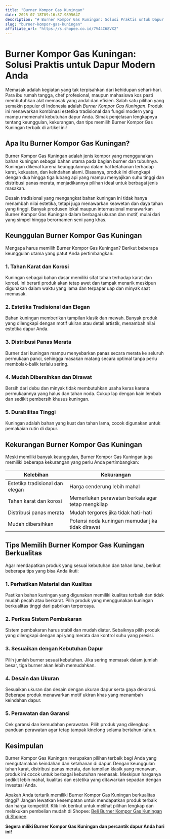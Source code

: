 ```yaml
---
title: "Burner Kompor Gas Kuningan"
date: 2025-07-18T09:16:37.989564Z
description: "# Burner Kompor Gas Kuningan: Solusi Praktis untuk Dapur Modern Anda..."
slug: "burner-kompor-gas-kuningan"
affiliate_url: "https://s.shopee.co.id/7V44C68VX2"
---
```

# Burner Kompor Gas Kuningan: Solusi Praktis untuk Dapur Modern Anda

Memasak adalah kegiatan yang tak terpisahkan dari kehidupan sehari-hari. Para ibu rumah tangga, chef profesional, maupun mahasiswa kos pasti membutuhkan alat memasak yang andal dan efisien. Salah satu pilihan yang semakin populer di Indonesia adalah *Burner Kompor Gas Kuningan*. Produk ini menawarkan kombinasi estetika tradisional dan fungsi modern yang mampu memenuhi kebutuhan dapur Anda. Simak penjelasan lengkapnya tentang keunggulan, kekurangan, dan tips memilih Burner Kompor Gas Kuningan terbaik di artikel ini!

## Apa Itu Burner Kompor Gas Kuningan?

Burner Kompor Gas Kuningan adalah jenis kompor yang menggunakan bahan kuningan sebagai bahan utama pada bagian burner dan tubuhnya. Kuningan dikenal karena keunggulannya dalam hal ketahanan terhadap karat, kekuatan, dan keindahan alami. Biasanya, produk ini dilengkapi dengan dua hingga tiga lubang api yang mampu menyajikan suhu tinggi dan distribusi panas merata, menjadikannya pilihan ideal untuk berbagai jenis masakan.

Desain tradisional yang mengangkat bahan kuningan ini tidak hanya menambah nilai estetika, tetapi juga menawarkan keawetan dan daya tahan yang tinggi. Banyak produsen lokal maupun internasional menawarkan Burner Kompor Gas Kuningan dalam berbagai ukuran dan motif, mulai dari yang simpel hingga berornamen seni yang khas.

## Keunggulan Burner Kompor Gas Kuningan

Mengapa harus memilih Burner Kompor Gas Kuningan? Berikut beberapa keunggulan utama yang patut Anda pertimbangkan:

### 1. Tahan Karat dan Korosi

Kuningan sebagai bahan dasar memiliki sifat tahan terhadap karat dan korosi. Ini berarti produk akan tetap awet dan tampak menarik meskipun digunakan dalam waktu yang lama dan terpapar uap dan minyak saat memasak.

### 2. Estetika Tradisional dan Elegan

Bahan kuningan memberikan tampilan klasik dan mewah. Banyak produk yang dilengkapi dengan motif ukiran atau detail artistik, menambah nilai estetika dapur Anda.

### 3. Distribusi Panas Merata

Burner dari kuningan mampu menyebarkan panas secara merata ke seluruh permukaan panci, sehingga masakan matang secara optimal tanpa perlu membolak-balik terlalu sering.

### 4. Mudah Dibersihkan dan Dirawat

Bersih dari debu dan minyak tidak membutuhkan usaha keras karena permukaannya yang halus dan tahan noda. Cukup lap dengan kain lembab dan sedikit pembersih khusus kuningan.

### 5. Durabilitas Tinggi

Kuningan adalah bahan yang kuat dan tahan lama, cocok digunakan untuk pemakaian rutin di dapur.

## Kekurangan Burner Kompor Gas Kuningan

Meski memiliki banyak keunggulan, Burner Kompor Gas Kuningan juga memiliki beberapa kekurangan yang perlu Anda pertimbangkan:

| Kelebihan                         | Kekurangan                          |
|-----------------------------------|-------------------------------------|
| Estetika tradisional dan elegan | Harga cenderung lebih mahal        |
| Tahan karat dan korosi          | Memerlukan perawatan berkala agar tetap mengkilap |
| Distribusi panas merata          | Mudah tergores jika tidak hati-hati |
| Mudah dibersihkan               | Potensi noda kuningan memudar jika tidak dirawat |

## Tips Memilih Burner Kompor Gas Kuningan Berkualitas

Agar mendapatkan produk yang sesuai kebutuhan dan tahan lama, berikut beberapa tips yang bisa Anda ikuti:

### 1. Perhatikan Material dan Kualitas

Pastikan bahan kuningan yang digunakan memiliki kualitas terbaik dan tidak mudah pecah atau berkarat. Pilih produk yang menggunakan kuningan berkualitas tinggi dari pabrikan terpercaya.

### 2. Periksa Sistem Pembakaran

Sistem pembakaran harus stabil dan mudah diatur. Sebaiknya pilih produk yang dilengkapi dengan api yang merata dan kontrol suhu yang presisi.

### 3. Sesuaikan dengan Kebutuhan Dapur

Pilih jumlah burner sesuai kebutuhan. Jika sering memasak dalam jumlah besar, tiga burner akan lebih memudahkan.

### 4. Desain dan Ukuran

Sesuaikan ukuran dan desain dengan ukuran dapur serta gaya dekorasi. Beberapa produk menawarkan motif ukiran khas yang menambah keindahan dapur.

### 5. Perawatan dan Garansi

Cek garansi dan kemudahan perawatan. Pilih produk yang dilengkapi panduan perawatan agar tetap tampak kinclong selama bertahun-tahun.

## Kesimpulan

Burner Kompor Gas Kuningan merupakan pilihan terbaik bagi Anda yang mengutamakan keindahan dan ketahanan di dapur. Dengan keunggulan tahan karat, distribusi panas merata, dan tampilan klasik yang menawan, produk ini cocok untuk berbagai kebutuhan memasak. Meskipun harganya sedikit lebih mahal, kualitas dan estetika yang ditawarkan sepadan dengan investasi Anda.

Apakah Anda tertarik memiliki Burner Kompor Gas Kuningan berkualitas tinggi? Jangan lewatkan kesempatan untuk mendapatkan produk terbaik dan harga kompetitif. Klik link berikut untuk melihat pilihan lengkap dan melakukan pembelian mudah di Shopee: [Beli Burner Kompor Gas Kuningan di Shopee](https://s.shopee.co.id/7V44C68VX2).

**Segera miliki Burner Kompor Gas Kuningan dan percantik dapur Anda hari ini!**